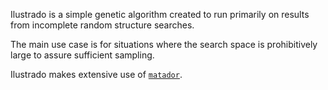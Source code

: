 Ilustrado is a simple genetic algorithm created to run primarily on results from incomplete random structure searches.

The main use case is for situations where the search space is prohibitively large to assure sufficient sampling.

Ilustrado makes extensive use of [``matador``](https://bitbucket.org/me388/matador).